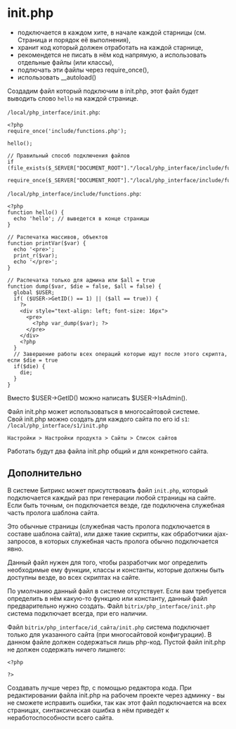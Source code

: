 # init.php
- подключается в каждом хите, в начале каждой старницы (см. Страница и порядок её выполнения),
- хранит код который должен отработать на каждой старнице,
- рекомендется не писать в нём код напрямую, а использовать отдельные файлы (или классы),
- подлючать эти файлы через require_once(),
- использовать __autoload()

Создадим файл который подключим в init.php, этот файл будет выводить слово `hello` на каждой странице.

`/local/php_interface/init.php`:

    <?php
    require_once('include/functions.php');

    hello();

    // Правильный способ подключения файлов
    if (file_exists($_SERVER["DOCUMENT_ROOT"]."/local/php_interface/include/functions.php"))
      require_once($_SERVER["DOCUMENT_ROOT"]."/local/php_interface/include/functions.php");

`/local/php_interface/include/functions.php`:

    <?php
    function hello() {
      echo 'hello'; // выведется в конце страницы
    }

    // Распечатка массивов, объектов
    function printVar($var) {
      echo '<pre>';
      print_r($var);
      echo '</pre>';
    }

    // Распечатка только для админа или $all = true
    function dump($var, $die = false, $all = false) {
      global $USER;
      if( ($USER->GetID() == 1) || ($all == true)) {
        ?>
        <div style="text-align: left; font-size: 16px">
          <pre>
            <?php var_dump($var); ?>
          </pre>
        </div>
        <?php
      }
      // Завершение работы всех операций которые идут после этого скрипта, если $die = true
      if($die) {
        die;
      }
    }

Вместо $USER->GetID() можно написать $USER->IsAdmin().

Файл init.php может использоваться в многосайтовой системе.  
Свой init.php можно создать для каждого сайта по его id `s1`: `/local/php_interface/s1/init.php`

    Настройки > Настройки продукта > Сайты > Список сайтов

Работать будут два файла init.php общий и для конкретного сайта.

## Дополнительно
В системе Битрикс может присутствовать файл `init.php`, который подключается каждый раз
при генерации любой страницы на сайте. Если быть точным, он подключается везде, где подключена служебная часть пролога шаблона сайта.

Это обычные страницы (служебная часть пролога подключается в составе шаблона сайта), или даже такие скрипты, как обработчики ajax-запросов, в которых служебная часть пролога обычно подключается явно.

Данный файл нужен для того, чтобы разработчик мог определить необходимые ему функции, классы и константы, которые должны быть доступны везде, во всех скриптах на сайте.

По умолчанию данный файл в системе отсутствует. Если вам требуется определить в нём какую-то функцию или константу, данный файл предварительно нужно создать. Файл `bitrix/php_interface/init.php` система подключает всегда, при его наличии.

Файл `bitrix/php_interface/id_сайта/init.php` система подключает только для указанного сайта (при многосайтовой конфигурации). В данном файле должен содержаться лишь php-код. Пустой файл init.php не должен содержать ничего лишнего:

    <?php

    ?>

Создавать лучше через ftp, с помощью редактора кода. При редактировании файла init.php на рабочем проекте через админку - вы не сможете исправить ошибки, так как этот файл подключается на всех страницах, синтаксическая ошибка в нём приведёт к неработоспособности всего сайта.
